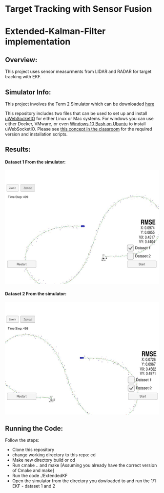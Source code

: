 # Target Tracking with Sensor Fusion
# Extended-Kalman-Filter implementation

## Overview:
This project uses sensor measurments from LIDAR and RADAR for target tracking with EKF.

## Simulator Info:
This project involves the Term 2 Simulator which can be downloaded [here](https://github.com/udacity/self-driving-car-sim/releases)

This repository includes two files that can be used to set up and install [uWebSocketIO](https://github.com/uWebSockets/uWebSockets) for either Linux or Mac systems. For windows you can use either Docker, VMware, or even [Windows 10 Bash on Ubuntu](https://www.howtogeek.com/249966/how-to-install-and-use-the-linux-bash-shell-on-windows-10/) to install uWebSocketIO. Please see [this concept in the classroom](https://classroom.udacity.com/nanodegrees/nd013/parts/40f38239-66b6-46ec-ae68-03afd8a601c8/modules/0949fca6-b379-42af-a919-ee50aa304e6a/lessons/f758c44c-5e40-4e01-93b5-1a82aa4e044f/concepts/16cf4a78-4fc7-49e1-8621-3450ca938b77) for the required version and installation scripts.

## Results:
#### Dataset 1 From the simulator:
![Dataset1](https://github.com/aranga81/Extended-Kalman-Filter/blob/master/results/dataset1.JPG)

#### Dataset 2 From the simulator:
![Dataset2](https://github.com/aranga81/Extended-Kalman-Filter/blob/master/results/dataset2.JPG)

## Running the Code:
Follow the steps:
- Clone this repository
- change working directory to this repo: cd <repo>
- Make new directory build or cd <existing-build-dir>
- Run cmake .. and make [Assuming you already have the correct version of Cmake and make]
- Run the code ./ExtendedKF
- Open the simulator from the directory you dowloaded to and run the 1/1 EKF - dataset 1 and 2

